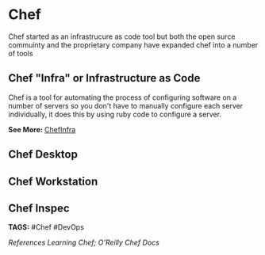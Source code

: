 # Chef

Chef started as an infrastrucure as code tool but both the open surce commuinty and the proprietary company have expanded chef into a number of tools

## Chef "Infra"  or Infrastructure as Code

Chef is a tool for automating the process of configuring software on a number of servers so you don't have to manually configure each server individually, it does this by using ruby code to configure a server.

__See More:__ [ChefInfra](<ChefInfra.md> "ChefInfra")

## Chef Desktop

## Chef Workstation

## Chef Inspec


__TAGS:__
#Chef #DevOps

_References_
_Learning Chef; O'Reilly_
_Chef Docs_

